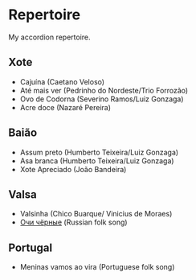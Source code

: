 # Repertoire
My accordion repertoire.

## Xote
- Cajuína (Caetano Veloso)
- Até mais ver (Pedrinho do Nordeste/Trio Forrozão)
- Ovo de Codorna (Severino Ramos/Luiz Gonzaga)
- Acre doce (Nazaré Pereira)

## Baião
- Assum preto (Humberto Teixeira/Luiz Gonzaga)
- Asa branca (Humberto Teixeira/Luiz Gonzaga)
- Xote Apreciado (João Bandeira)

## Valsa
- Valsinha (Chico Buarque/ Vinicius de Moraes)
- [Очи чёрные](https://en.wikipedia.org/wiki/Dark_Eyes_(song) "Dark eyes") (Russian folk song)

## Portugal
- Meninas vamos ao vira (Portuguese folk song)
